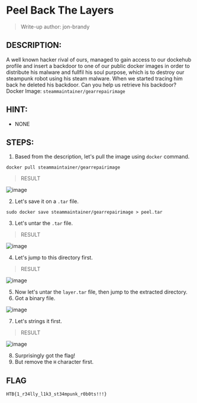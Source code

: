 # Peel Back The Layers
> Write-up author: jon-brandy
## DESCRIPTION:
A well known hacker rival of ours, managed to gain access to our dockehub profile and insert a backdoor to one of our public docker images in order to distribute his malware and fullfil his soul purpose, 
which is to destroy our steampunk robot using his steam malware. 
When we started tracing him back he deleted his backdoor. Can you help us retrieve his backdoor? Docker Image: `steammaintainer/gearrepairimage`
## HINT:
- NONE
## STEPS:
1. Based from the description, let's pull the image using `docker` command.

```
docker pull steammaintainer/gearrepairimage
```

> RESULT

![image](https://user-images.githubusercontent.com/70703371/211318845-7a3c51af-d55a-4354-81e6-165461a1f2a2.png)


2. Let's save it on a `.tar` file.

```
sudo docker save steammaintainer/gearrepairimage > peel.tar
```

3. Let's untar the `.tar` file.

> RESULT

![image](https://user-images.githubusercontent.com/70703371/211324234-4d1a3c89-fca2-4d8b-ba2f-2e9cb165c8f5.png)


4. Let's jump to this directory first.

> RESULT

![image](https://user-images.githubusercontent.com/70703371/211324391-cb27da40-a187-461e-bafe-f85676f12a4f.png)


5. Now let's untar the `layer.tar` file, then jump to the extracted directory.
6. Got a binary file.

![image](https://user-images.githubusercontent.com/70703371/211325107-ca6954e1-272e-4c12-a834-e073606c44fd.png)


7. Let's strings it first.

> RESULT

![image](https://user-images.githubusercontent.com/70703371/211325209-5ad4af99-9a6d-474d-b926-3d53b842bbfd.png)


8. Surprisingly got the flag!
9. But remove the `H` character first.

## FLAG

```
HTB{1_r34lly_l1k3_st34mpunk_r0b0ts!!!}
```
